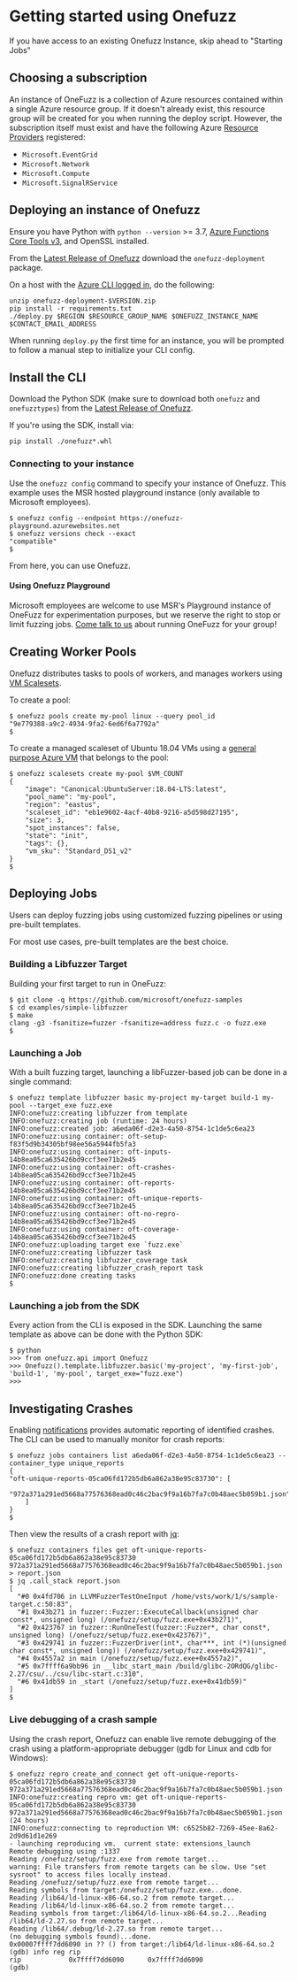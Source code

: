 # Getting started using Onefuzz

If you have access to an existing Onefuzz Instance, skip ahead to "Starting Jobs"

## Choosing a subscription

An instance of OneFuzz is a collection of Azure resources contained within a single Azure resource group.
If it doesn't already exist, this resource group will be created for you when running the deploy script.
However, the subscription itself must exist and have the following Azure
[Resource Providers](https://docs.microsoft.com/en-us/azure/azure-resource-manager/management/resource-providers-and-types#register-resource-provider)
registered:
- `Microsoft.EventGrid`
- `Microsoft.Network`
- `Microsoft.Compute`
- `Microsoft.SignalRService`

## Deploying an instance of Onefuzz

Ensure you have Python with `python --version` >= 3.7, [Azure Functions Core Tools
v3](https://docs.microsoft.com/en-us/azure/azure-functions/functions-run-local),
and OpenSSL installed.

From the [Latest Release of
Onefuzz](https://github.com/microsoft/onefuzz/releases) download the
`onefuzz-deployment` package.

On a host with the [Azure CLI logged
in](https://docs.microsoft.com/en-us/cli/azure/authenticate-azure-cli?view=azure-cli-latest),
do the following:

```
unzip onefuzz-deployment-$VERSION.zip
pip install -r requirements.txt
./deploy.py $REGION $RESOURCE_GROUP_NAME $ONEFUZZ_INSTANCE_NAME $CONTACT_EMAIL_ADDRESS
```

When running `deploy.py` the first time for an instance, you will be prompted
to follow a manual step to initialize your CLI config.

## Install the CLI

Download the Python SDK (make sure to download both `onefuzz` and `onefuzztypes`)
from the [Latest Release of Onefuzz](https://github.com/microsoft/onefuzz/releases).

If you're using the SDK, install via:

```
pip install ./onefuzz*.whl
```

### Connecting to your instance

Use the `onefuzz config` command to specify your instance of Onefuzz.
This example uses the MSR hosted playground instance (only available
to Microsoft employees).

```
$ onefuzz config --endpoint https://onefuzz-playground.azurewebsites.net
$ onefuzz versions check --exact
"compatible"
$
```

From here, you can use Onefuzz.

#### Using Onefuzz Playground

Microsoft employees are welcome to use MSR's Playground instance of OneFuzz for
experimentation purposes, but we reserve the right to stop or limit fuzzing
jobs. [Come talk to us](https://aka.ms/fuzzingatmicrosoft) about running OneFuzz
for your group!

## Creating Worker Pools

Onefuzz distributes tasks to pools of workers, and manages workers using [VM Scalesets](https://azure.microsoft.com/en-us/services/virtual-machine-scale-sets/).

To create a pool:

```
$ onefuzz pools create my-pool linux --query pool_id
"9e779388-a9c2-4934-9fa2-6ed6f6a7792a"
$
```

To create a managed scaleset of Ubuntu 18.04 VMs using a [general purpose
Azure VM](https://docs.microsoft.com/en-us/azure/virtual-machines/sizes) that
belongs to the pool:

```
$ onefuzz scalesets create my-pool $VM_COUNT
{
    "image": "Canonical:UbuntuServer:18.04-LTS:latest",
    "pool_name": "my-pool",
    "region": "eastus",
    "scaleset_id": "eb1e9602-4acf-40b8-9216-a5d598d27195",
    "size": 3,
    "spot_instances": false,
    "state": "init",
    "tags": {},
    "vm_sku": "Standard_DS1_v2"
}
$
```

## Deploying Jobs

Users can deploy fuzzing jobs using customized fuzzing pipelines or using
pre-built templates.

For most use cases, pre-built templates are the best choice.

### Building a Libfuzzer Target

Building your first target to run in OneFuzz:

```
$ git clone -q https://github.com/microsoft/onefuzz-samples
$ cd examples/simple-libfuzzer
$ make
clang -g3 -fsanitize=fuzzer -fsanitize=address fuzz.c -o fuzz.exe
$
```

### Launching a Job

With a built fuzzing target, launching a libFuzzer-based job can be done in
a single command:

```
$ onefuzz template libfuzzer basic my-project my-target build-1 my-pool --target_exe fuzz.exe
INFO:onefuzz:creating libfuzzer from template
INFO:onefuzz:creating job (runtime: 24 hours)
INFO:onefuzz:created job: a6eda06f-d2e3-4a50-8754-1c1de5c6ea23
INFO:onefuzz:using container: oft-setup-f83f5d9b34305bf98ee56a5944fb5fa3
INFO:onefuzz:using container: oft-inputs-14b8ea05ca635426bd9ccf3ee71b2e45
INFO:onefuzz:using container: oft-crashes-14b8ea05ca635426bd9ccf3ee71b2e45
INFO:onefuzz:using container: oft-reports-14b8ea05ca635426bd9ccf3ee71b2e45
INFO:onefuzz:using container: oft-unique-reports-14b8ea05ca635426bd9ccf3ee71b2e45
INFO:onefuzz:using container: oft-no-repro-14b8ea05ca635426bd9ccf3ee71b2e45
INFO:onefuzz:using container: oft-coverage-14b8ea05ca635426bd9ccf3ee71b2e45
INFO:onefuzz:uploading target exe `fuzz.exe`
INFO:onefuzz:creating libfuzzer task
INFO:onefuzz:creating libfuzzer_coverage task
INFO:onefuzz:creating libfuzzer_crash_report task
INFO:onefuzz:done creating tasks
$
```

### Launching a job from the SDK

Every action from the CLI is exposed in the SDK.  Launching the same template as above
can be done with the Python SDK:

```
$ python
>>> from onefuzz.api import Onefuzz
>>> Onefuzz().template.libfuzzer.basic('my-project', 'my-first-job', 'build-1', 'my-pool', target_exe="fuzz.exe")
>>>
```

## Investigating Crashes

Enabling [notifications](notifications.md) provides automatic reporting of identified
crashes.  The CLI can be used to manually monitor for crash reports:

```
$ onefuzz jobs containers list a6eda06f-d2e3-4a50-8754-1c1de5c6ea23 --container_type unique_reports
{
"oft-unique-reports-05ca06fd172b5db6a862a38e95c83730": [
        "972a371a291ed5668a77576368ead0c46c2bac9f9a16b7fa7c0b48aec5b059b1.json"
    ]
}
$
```

Then view the results of a crash report with [jq](https://github.com/stedolan/jq):
```
$ onefuzz containers files get oft-unique-reports-05ca06fd172b5db6a862a38e95c83730 972a371a291ed5668a77576368ead0c46c2bac9f9a16b7fa7c0b48aec5b059b1.json > report.json
$ jq .call_stack report.json
[
  "#0 0x4fd706 in LLVMFuzzerTestOneInput /home/vsts/work/1/s/sample-target.c:50:83",
  "#1 0x43b271 in fuzzer::Fuzzer::ExecuteCallback(unsigned char const*, unsigned long) (/onefuzz/setup/fuzz.exe+0x43b271)",
  "#2 0x423767 in fuzzer::RunOneTest(fuzzer::Fuzzer*, char const*, unsigned long) (/onefuzz/setup/fuzz.exe+0x423767)",
  "#3 0x429741 in fuzzer::FuzzerDriver(int*, char***, int (*)(unsigned char const*, unsigned long)) (/onefuzz/setup/fuzz.exe+0x429741)",
  "#4 0x4557a2 in main (/onefuzz/setup/fuzz.exe+0x4557a2)",
  "#5 0x7ffff6a9bb96 in __libc_start_main /build/glibc-2ORdQG/glibc-2.27/csu/../csu/libc-start.c:310",
  "#6 0x41db59 in _start (/onefuzz/setup/fuzz.exe+0x41db59)"
]
$
```

### Live debugging of a crash sample

Using the crash report, Onefuzz can enable live remote debugging of the crash
using a platform-appropriate debugger (gdb for Linux and cdb for Windows):

```
$ onefuzz repro create_and_connect get oft-unique-reports-05ca06fd172b5db6a862a38e95c83730 972a371a291ed5668a77576368ead0c46c2bac9f9a16b7fa7c0b48aec5b059b1.json
INFO:onefuzz:creating repro vm: get oft-unique-reports-05ca06fd172b5db6a862a38e95c83730 972a371a291ed5668a77576368ead0c46c2bac9f9a16b7fa7c0b48aec5b059b1.json (24 hours)
INFO:onefuzz:connecting to reproduction VM: c6525b82-7269-45ee-8a62-2d9d61d1e269
- launching reproducing vm.  current state: extensions_launch
Remote debugging using :1337
Reading /onefuzz/setup/fuzz.exe from remote target...
warning: File transfers from remote targets can be slow. Use "set sysroot" to access files locally instead.
Reading /onefuzz/setup/fuzz.exe from remote target...
Reading symbols from target:/onefuzz/setup/fuzz.exe...done.
Reading /lib64/ld-linux-x86-64.so.2 from remote target...
Reading /lib64/ld-linux-x86-64.so.2 from remote target...
Reading symbols from target:/lib64/ld-linux-x86-64.so.2...Reading /lib64/ld-2.27.so from remote target...
Reading /lib64/.debug/ld-2.27.so from remote target...
(no debugging symbols found)...done.
0x00007ffff7dd6090 in ?? () from target:/lib64/ld-linux-x86-64.so.2
(gdb) info reg rip
rip            0x7ffff7dd6090      0x7ffff7dd6090
(gdb)
```
